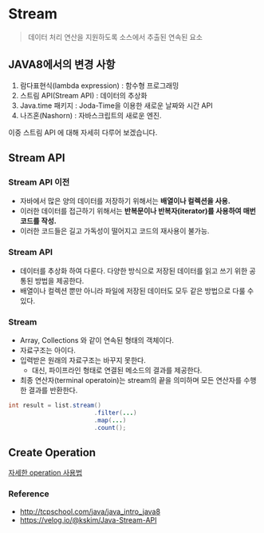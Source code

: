 # Stream

> 데이터 처리 연산을 지원하도록 소스에서 추출된 연속된 요소



## JAVA8에서의 변경 사항

1. 람다표현식(lambda expression) : 함수형 프로그래밍
2. 스트림 API(Stream API) : 데이터의 추상화
3. Java.time 패키지 : Joda-Time을 이용한 새로운 날짜와 시간 API
4. 나즈혼(Nashorn) : 자바스크립트의 새로운 엔진.



이중 스트림 API 에 대해 자세히 다루어 보겠습니다.







## Stream API

### Stream API 이전

* 자바에서 많은 양의 데이터를 저장하기 위해서는 **배열이나 컬렉션을 사용.**
* 이러한 데이터를 접근하기 위해서는 **반복문이나 반복자(iterator)를 사용하여 매번 코드를 작성.**
* 이러한 코드들은 길고 가독성이 떨어지고 코드의 재사용이 불가능.



### Stream API

* 데이터를 추상화 하여 다룬다. 다양한 방식으로 저장된 데이터를 읽고 쓰기 위한 공통된 방법을 제공한다.
* 배열이나 컬렉션 뿐만 아니라 파일에 저장된 데이터도 모두 같은 방법으로 다룰 수 있다.



### Stream

* Array, Collections 와 같이 연속된 형태의 객체이다.
* 자료구조는 아이다.
* 입력받은 원래의 자료구조는 바꾸지 못한다.
  * 대신, 파이프라인 형태로 연결된 메소드의 결과를 제공한다.
* 최종 연산자(terminal operatoin)는 stream의 끝을 의미하며 모든 연산자를 수행한 결과를 반환한다.

~~~java
int result = list.stream()
  						.filter(...)
  						.map(...)
  						.count();
~~~

### 

## Create Operation

[자세한 operation 사용법](https://velog.io/@kskim/Java-Stream-API)



### Reference

* http://tcpschool.com/java/java_intro_java8
* https://velog.io/@kskim/Java-Stream-API